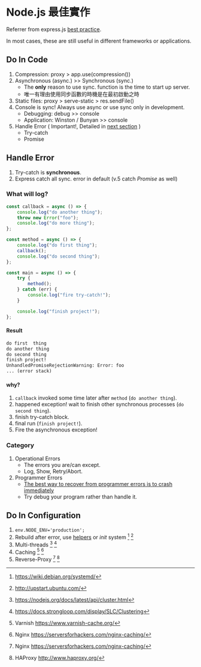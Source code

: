 # Node.js 最佳實作

Referrer from express.js [best practice](https://expressjs.com/en/advanced/best-practice-performance.html).

In most cases, these are still useful in different frameworks or applications.

## Do In Code

1. Compression: proxy > app.use(compression())
2. Asynchronous (async.) >> Synchronous (sync.)
    -   The **only** reason to use sync. function is the time to start up server.
    -   唯一有理由使用同步函數的時機是在最初啟動之時
3. Static files: proxy > serve-static > res.sendFile()
4. Console is sync! Always use async or use sync only in development.
    -   Debugging: debug >> console
    -   Application: Winston / Bunyan >> console
5. Handle Error ( Important!, Detailed in [next section](#handle-error) )
    -   Try-catch
    -   Promise

## Handle Error

1. Try-catch is **synchronous**.
2. Express catch all sync. error in default (v.5 catch _Promise_ as well)

### What will log?

```js
const callback = async () => {
    console.log("do another thing");
    throw new Error("foo");
    console.log("do more thing");
};

const method = async () => {
    console.log("do first thing");
    callback();
    console.log("do second thing");
};

const main = async () => {
    try {
        method();
    } catch (err) {
        console.log("fire try-catch!");
    }

    console.log("finish project!");
};
```

#### Result

```txt
do first  thing
do another thing
do second thing
finish project!
UnhandledPromiseRejectionWarning: Error: foo
... (error stack)
```

#### why?

1. `callback` invoked some time later after `method` (`do another thing`).
2. happened exception! wait to finish other synchronous processes (`do second thing`).
3. finish try-catch block.
4. final run (`finish project!`).
5. Fire the asynchronous exception!

### Category

1. Operational Errors
    -   The errors you are/can except.
    -   Log, Show, Retry/Abort.
2. Programmer Errors
    -   [The best way to recover from programmer errors is to crash immediately](https://www.joyent.com/node-js/production/design/errors#fnref:1)
    -   Try debug your program rather than handle it.

## Do In Configuration

1. `env.NODE_ENV='production';`
2. Rebuild after error, use [helpers](http://strong-pm.io/compare/) or _init_ system [^1] [^2]
3. Multi-threads [^3] [^4]
4. Caching [^5] [^6]
5. Reverse-Proxy [^7] [^8]

[^1]: https://wiki.debian.org/systemd/
[^2]: http://upstart.ubuntu.com/
[^3]: https://nodejs.org/docs/latest/api/cluster.html
[^4]: https://docs.strongloop.com/display/SLC/Clustering
[^5]: Varnish <https://www.varnish-cache.org/>
[^6]: Nginx <https://serversforhackers.com/nginx-caching/>
[^7]: Nginx <https://serversforhackers.com/nginx-caching/>
[^8]: HAProxy <http://www.haproxy.org/>
